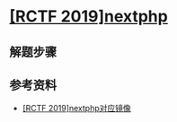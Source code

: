 # [[RCTF 2019]nextphp](https://buuoj.cn/challenges#[RCTF%202019]Nextphp)

## 解题步骤

## 参考资料

- [[RCTF 2019]nextphp对应镜像](https://github.com/CTFTraining/rctf_2019_nextphp/tree/4e4879607a25122e3d4ebe905c8a70cd8a25db89)
